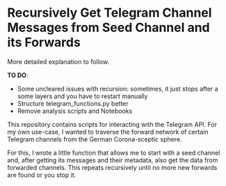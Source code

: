 # Recursively Get Telegram Channel Messages from Seed Channel and its Forwards

More detailed explanation to follow.

**TO DO**:

* Some uncleared issues with recursion: sometimes, it just stops after a some layers and you have to restart manually
* Structure telegram_functions.py better
* Remove analysis scripts and Notebooks


This repository contains scripts for interacting with the Telegram API. For my own use-case, I wanted to traverse the forward network of certain Telegram channels from the German Corona-sceptic sphere. 

For this, I wrote a little function that allows me to start with a seed channel and, after getting its messages and their metadata, also get the data from forwarded channels. This repeats recursively until no more new forwards are found or you stop it.
